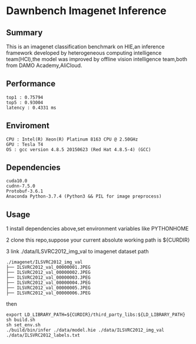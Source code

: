 # Dawnbench Imagenet Inference

## Summary
This is an imagenet classification benchmark on HIE,an inference framework developed by heterogeneous computing intelligence team(HCI),the model was improved by offline vision intelligence team,both from DAMO Academy,AliCloud.

## Performance
```
top1 : 0.75794
top5 : 0.93004
latency : 0.4331 ms
```

## Enviroment
```
CPU : Intel(R) Xeon(R) Platinum 8163 CPU @ 2.50GHz
GPU : Tesla T4
OS : gcc version 4.8.5 20150623 (Red Hat 4.8.5-4) (GCC)
```

## Dependencies
```
cuda10.0
cudnn-7.5.0
Protobuf-3.6.1
Anaconda Python-3.7.4 (Python3 && PIL for image preprocess)
```


## Usage
1 install dependencies above,set environment variables like PYTHONHOME

2 clone this repo,suppose your current absolute working path is ${CURDIR}

3 link ./data/ILSVRC2012_img_val to imagenet dataset path
```
./imagenet/ILSVRC2012_img_val
├── ILSVRC2012_val_00000001.JPEG
├── ILSVRC2012_val_00000002.JPEG
├── ILSVRC2012_val_00000003.JPEG
├── ILSVRC2012_val_00000004.JPEG
├── ILSVRC2012_val_00000005.JPEG
├── ILSVRC2012_val_00000006.JPEG
```

then
```
export LD_LIBRARY_PATH=${CURDIR}/third_party_libs:${LD_LIBRARY_PATH}
sh build.sh
sh set_env.sh
./build/bin/infer ./data/model.hie ./data/ILSVRC2012_img_val ./data/ILSVRC2012_labels.txt
```
